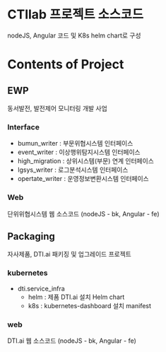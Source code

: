 CTIlab 프로젝트 소스코드
========

nodeJS, Angular 코드 및 
K8s helm chart로 구성

# Contents of Project

## EWP
동서발전, 발전제어 모니터링 개발 사업
### Interface
  * bumun_writer : 부문위협시스템 인터페이스
  * event_writer : 이상행위탐지시스템 인터페이스
  * high_migration : 상위시스템(부문) 연계 인터페이스
  * lgsys_writer : 로그분석시스템 인터페이스
  * opertate_writer : 운영정보변환시스템 인터페이스
  
### Web
단위위협시스템 웹 소스코드 (nodeJS - bk, Angular - fe)


## Packaging
자사제품, DTI.ai 패키징 및 업그레이드 프로젝트
### kubernetes
  - dti.service_infra
    - helm : 제품 DTI.ai 설치 Helm chart
    - k8s : kubernetes-dashboard 설치 manifest
### web
DTI.ai 웹 소스코드 (nodeJS - bk, Angular - fe)
